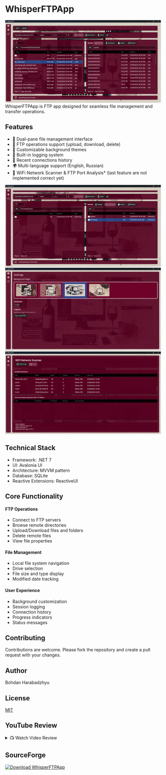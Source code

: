 # WhisperFTPApp
![Image 1](Screenshots/Screen1.png)
WhisperFTPApp is FTP app designed for seamless file management and transfer operations.

## Features
- 📁 Dual-pane file management interface
- 🔄 FTP operations support (upload, download, delete)
- 🎨 Customizable background themes
- 📝 Built-in logging system
- 💾 Recent connections history
- 🌍 Multi-language support (English, Russian)
- 📡 WiFi Network Scanner & FTP Port Analysis* (last feature are not implemented correct yet)


![Image 2](Screenshots/Screen2.png)
![Image 3](Screenshots/Screen3.png)
![Image 4](Screenshots/Screen4.png)

## Technical Stack
- Framework: .NET 7
- UI: Avalonia UI
- Architecture: MVVM pattern
- Database: SQLite
- Reactive Extensions: ReactiveUI

## Core Functionality

####  FTP Operations
- Connect to FTP servers
- Browse remote directories
- Upload/Download files and folders
- Delete remote files
- View file properties

####  File Management
- Local file system navigation
- Drive selection
- File size and type display
- Modified date tracking

####  User Experience
- Background customization
- Session logging
- Connection history
- Progress indicators
- Status messages

## Contributing

Contributions are welcome. Please fork the repository and create a pull request with your changes.

## Author

Bohdan Harabadzhyu

## License

[MIT](https://choosealicense.com/licenses/mit/)

## YouTube Review
<details>
<summary>📺 Watch Video Review</summary>

[![YouTube](http://i.ytimg.com/vi/uSTPpDcKVKc/hqdefault.jpg)](https://www.youtube.com/watch?v=uSTPpDcKVKc)
</details>

## SourceForge
[![Download WhisperFTPApp](https://a.fsdn.com/con/app/sf-download-button)](https://sourceforge.net/projects/whisperftpapp/files/latest/download)